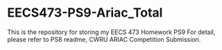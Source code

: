 # EECS473-PS9-Ariac_Total
This is the repository for storing my EECS 473 Homework PS9
For detail, please refer to PS8 readme, CWRU ARIAC Competition Submission.
